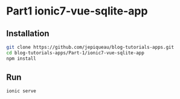 #  Part1 ionic7-vue-sqlite-app

## Installation

```bash
git clone https://github.com/jepiqueau/blog-tutorials-apps.git
cd blog-tutorials-apps/Part-1/ionic7-vue-sqlite-app
npm install
```

## Run

```bash
ionic serve
```
